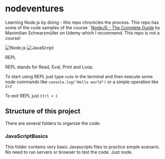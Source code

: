 # nodeventures
Learning Node.js by doing - this repo chronicles the process. This repo has some of the code samples of the course ¨[NodeJS - The Complete Guide](https://www.udemy.com/course/nodejs-the-complete-guide/) by Maximilian Schwarzmüller on Udemy which I recommend. This repo is not a course!


![Node.js](https://img.shields.io/badge/Node.js-3DDc84?style=for-the-badge&logo=Node.js&logoColor=white/LabelColor=101010)
![JavaScript](https://img.shields.io/badge/javascript-3DDc84?style=for-the-badge&logo=javascript&logoColor=white/LabelColor=101010)


REPL

REPL stands for Read, Eval, Print and Loop.

To start using REPL just type `node` in the terminal and then execute some node commands like `console.log("Hello world")` or a simple operation like `2+2`

To exit REPL just `Ctrl + C`

## Structure of this project

There are several folders to organize the code:

### JavaScriptBasics

This folder contains very basic Javascripts files to practice simple scenario. No need to run servers or browser to test the code. Just node.